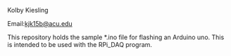 Kolby Kiesling

Email:kjk15b@acu.edu

This repository holds the sample *.ino file for flashing an Arduino uno. This is intended to be used with the RPi_DAQ program.

